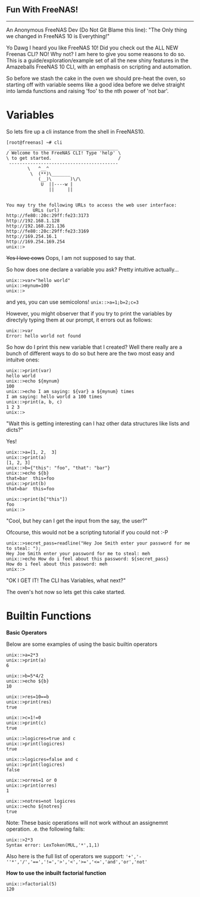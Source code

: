 Fun With FreeNAS!
------
------

An Anonymous FreeNAS Dev (Do Not Git Blame this line): "The Only thing we changed in FreeNAS 10 is
Everything!"

Yo Dawg I heard you like FreeNAS 10! Did you check out the ALL NEW Freenas CLI? NO! Why not? I am
here to give you some reasons to do so. This is a guide/exploration/example set of all the new shiny
features in the Amazeballs FreeNAS 10 CLI, with an emphasis on scripting and automation.

So before we stash the cake in the oven we should pre-heat the oven, so starting off with variable
seems like a good idea before we delve straight into lamda functions and raising 'foo' to the nth
power of 'not bar'.

# Variables
So lets fire up a cli instance from the shell in FreeNAS10.

```
[root@freenas] ~# cli
 _________________________________________ 
/ Welcome to the FreeNAS CLI! Type 'help' \
\ to get started.                         /
 ----------------------------------------- 
        \   ^__^
         \  (**)\_______
            (__)\       )\/\
             U  ||----w |
                ||     ||


You may try the following URLs to access the web user interface:
          URLs (url)
http://fe80::20c:29ff:fe23:3173 
http://192.168.1.128
http://192.168.221.136
http://fe80::20c:29ff:fe23:3169 
http://169.254.16.1
http://169.254.169.254
unix::>
```

~~Yes I love cows~~ Oops, I am not supposed to say that.

So how does one declare a variable you ask? Pretty intuitive actually...
```
unix::>var="hello world"
unix::>mynum=100
unix::>
```

and yes, you can use semicolons!
`unix::>a=1;b=2;c=3`

However, you might observer that if you try to print the variables by directyly typing them at our
prompt, it errors out as follows:

```
unix::>var
Error: hello world not found
```

So how do I print this new variable that I created? Well there really are a bunch of
different ways to do so but here are the two most easy and intuitve ones:

```
unix::>print(var)
hello world 
unix::>echo ${mynum}
100
unix::>echo I am saying: ${var} a ${mynum} times
I am saying: hello world a 100 times
unix::>print(a, b, c)
1 2 3 
unix::>
```

"Wait this is getting interesting can I haz other data structures like lists and dicts?"

Yes!

```
unix::>a=[1, 2,  3]
unix::>print(a)
[1, 2, 3]
unix::>b={"this": "foo", "that": "bar"}
unix::>echo ${b}
that=bar  this=foo
unix::>print(b)
that=bar  this=foo

unix::>print(b["this"])
foo 
unix::>
```


"Cool, but hey can I get the input from the say, the user?"

Ofcourse, this would not be a scripting tutorial if you could not :-P

```
unix::>secret_pass=readline("Hey Joe Smith enter your password for me to steal: ");
Hey Joe Smith enter your password for me to steal: meh
unix::>echo How do i feel about this password: ${secret_pass}
How do i feel about this password: meh
unix::>
```


"OK I GET IT! The CLI has Variables, what next?"

The oven's hot now so lets get this cake started.

# Builtin Functions

__Basic Operators__

Below are some examples of using the basic builtin operators

```
unix::>a=2*3
unix::>print(a)
6 

unix::>b=5*4/2
unix::>echo ${b}
10

unix::>res=10==b
unix::>print(res)
true 

unix::>c=1!=0
unix::>print(c)
true 

unix::>logicres=true and c
unix::>print(logicres)
true

unix::>logicres=false and c
unix::>print(logicres)
false 

unix::>orres=1 or 0
unix::>print(orres)
1

unix::>notres=not logicres
unix::>echo ${notres}
true
```

Note: These basic operations will not work without an assignemnt operation. .e. the following fails:

```
unix::>2*3
Syntax error: LexToken(MUL,'*',1,1)
```

Also here is the full list of operators we support:
 `'+','-''*','/','==','!=','>','<','>=','<=','and','or','not'`

__How to use the inbuilt factorial function__

```
unix::>factorial(5)
120
```

